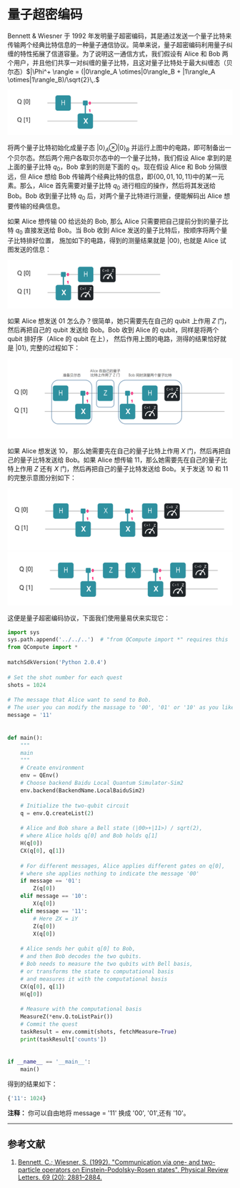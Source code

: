 # 量子超密编码

Bennett & Wiesner 于 1992 年发明量子超密编码，其是通过发送一个量子比特来传输两个经典比特信息的一种量子通信协议。简单来说，量子超密编码利用量子纠缠的特性拓展了信道容量。为了说明这一通信方式，我们假设有 Alice 和 Bob 两个用户，并且他们共享一对纠缠的量子比特，且这对量子比特处于最大纠缠态（贝尔态）$|\Phi^+ \rangle = (|0\rangle_A \otimes|0\rangle_B + |1\rangle_A \otimes|1\rangle_B)/\sqrt{2}\,.$

![avatar](./PIC/bell_QH.png)

将两个量子比特初始化成量子态 $|0\rangle_A\otimes|0\rangle_B$ 并运行上图中的电路，即可制备出一个贝尔态。然后两个用户各取贝尔态中的一个量子比特，我们假设 Alice 拿到的是上面的量子比特 $q_0$，Bob 拿到的则是下面的 $q_1$。现在假设 Alice 和 Bob 分隔很远，但 Alice 想给 Bob 传输两个经典比特的信息，即$\{00,01,10,11\}$中的某一元素。那么，Alice 首先需要对量子比特 $q_0$ 进行相应的操作，然后将其发送给 Bob。Bob 收到量子比特 $q_0$ 后，对两个量子比特进行测量，便能解码出 Alice 想要传输的经典信息。

如果 Alice 想传输 $00$ 给远处的 Bob, 那么 Alice 只需要把自己提前分到的量子比特 $q_0$ 直接发送给 Bob。当 Bob 收到 Alice 发送的量子比特后，按顺序将两个量子比特排好位置， 施加如下的电路，得到的测量结果就是 $\lvert {00}\rangle$, 也就是 Alice 试图发送的信息：

![avatar](./PIC/measure_QH.png)

如果 Alice 想发送 $01$ 怎么办？很简单，她只需要先在自己的 qubit 上作用 $Z$ 门，然后再把自己的 qubit 发送给 Bob。Bob 收到 Alice 的 qubit，同样是将两个 qubit 排好序（Alice 的 qubit 在上）， 然后作用上图的电路，测得的结果恰好就是 $\lvert {01}\rangle$, 完整的过程如下：

![avatar](./PIC/procedure_QH.png)

如果 Alice 想发送 $10$， 那么她需要先在自己的量子比特上作用 $X$ 门，然后再把自己的量子比特发送给 Bob。如果 Alice 想传输 $11$，那么她需要先在自己的量子比特上作用 $Z$ 还有 $X$ 门，然后再把自己的量子比特发送给 Bob。关于发送 $10$ 和 $11$ 的完整示意图分别如下：

![avatar](./PIC/message10_QH.png)
![avatar](./PIC/message_11_QH.png)


这便是量子超密编码协议，下面我们使用量易伏来实现它：
```python
import sys
sys.path.append('../../..')  # "from QCompute import *" requires this
from QCompute import *

matchSdkVersion('Python 2.0.4')

# Set the shot number for each quest
shots = 1024

# The message that Alice want to send to Bob.
# The user you can modify the massage to '00', '01' or '10' as you like
message = '11'


def main():
    """
    main
    """
    # Create environment
    env = QEnv()
    # Choose backend Baidu Local Quantum Simulator-Sim2
    env.backend(BackendName.LocalBaiduSim2)
    
    # Initialize the two-qubit circuit
    q = env.Q.createList(2)
    
    # Alice and Bob share a Bell state (|00>+|11>) / sqrt(2),
    # where Alice holds q[0] and Bob holds q[1]
    H(q[0])
    CX(q[0], q[1])

    # For different messages, Alice applies different gates on q[0],
    # where she applies nothing to indicate the message '00'
    if message == '01':
        Z(q[0])
    elif message == '10':
        X(q[0])
    elif message == '11':
        # Here ZX = iY
        Z(q[0])
        X(q[0])
    
    # Alice sends her qubit q[0] to Bob,
    # and then Bob decodes the two qubits.
    # Bob needs to measure the two qubits with Bell basis,
    # or transforms the state to computational basis
    # and measures it with the computational basis
    CX(q[0], q[1])
    H(q[0])
    
    # Measure with the computational basis
    MeasureZ(*env.Q.toListPair())
    # Commit the quest
    taskResult = env.commit(shots, fetchMeasure=True)
    print(taskResult['counts'])


if __name__ == '__main__':
    main()
```

得到的结果如下：
```python
{'11': 1024}
```
**注释：** 你可以自由地将 message = '11' 换成 '00', '01',还有 '10'。

---
## 参考文献
1. [Bennett, C.; Wiesner, S. (1992). "Communication via one- and two-particle operators on Einstein-Podolsky-Rosen states". Physical Review Letters. 69 (20): 2881–2884. ](https://journals.aps.org/prl/abstract/10.1103/PhysRevLett.69.2881)

